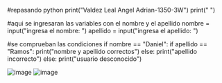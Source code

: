 #repasando python
print("Valdez Leal Angel Adrian-1350-3W")
print(" ")

#aqui se ingresaran las variables con el nombre y el apellido
nombre = input("ingresa el nombre: ")
apellido = input("ingresa el apellido: ")

#se comprueban las condiciones
if nombre == "Daniel":
    if apellido == "Ramos":
        print("nombre y apellido correctos")
    else:
        print("apellido incorrecto")
else:
    print("usuario desconocido")

![image](https://github.com/user-attachments/assets/09dbe96a-1d5e-413a-86a6-c854992f22fc)
![image](https://github.com/user-attachments/assets/8697ae02-227b-4dbb-a404-9081efaaa5ff)
